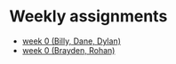 # Weekly assignments
- [week 0 (Billy, Dane, Dylan)](https://github.com/BillyCherres/squirty_grinnellians/issues/2)
- [week 0 (Brayden, Rohan)](https://github.com/BillyCherres/squirty_grinnellians/issues/3)


